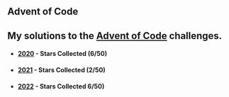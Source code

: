 ## Advent of Code

## My solutions to the [Advent of Code](https://adventofcode.com/) challenges.

* #### [2020](https://adventofcode.com/2020) - Stars Collected (6/50)
* #### [2021](https://adventofcode.com/2021) - Stars Collected (2/50)
* #### [2022](https://adventofcode.com/2022) - Stars Collected 6/50)